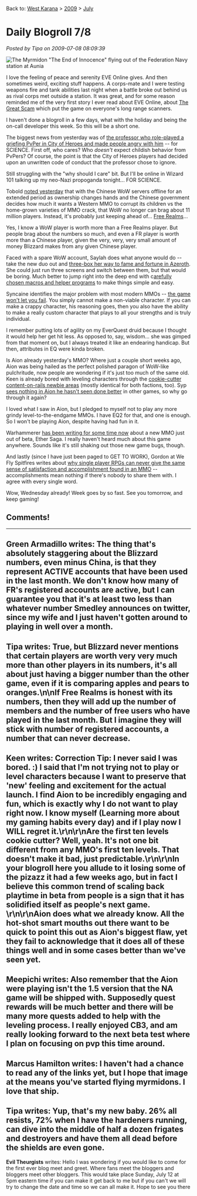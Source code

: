 Back to: [West Karana](/posts/westkarana.md) > [2009](/posts/2009/westkarana.md) > [July](./westkarana.md)
# Daily Blogroll 7/8

*Posted by Tipa on 2009-07-08 08:09:39*

![The Myrmidon "The End of Innocence" flying out of the Federation Navy station at Aunia](../../../uploads/2009/07/ExeFile-2009-07-08-07-40-15-58.jpg "The Myrmidon \"The End of Innocence\" flying out of the Federation Navy station at Aunia")

I love the feeling of peace and serenity EVE Online gives. And then sometimes weird, exciting stuff happens. A corps-mate and I were testing weapons fire and tank abilities last night when a battle broke out behind us as rival corps met outside a station. It was great, and for some reason reminded me of the very first story I ever read about EVE Online, about [The Great Scam](http://www.wirm.net/nightfreeze/part1.html) which put the game on everyone's long range scanners.

I haven't done a blogroll in a few days, what with the holiday and being the on-call developer this week. So this will be a short one.

The biggest news from yesterday was of [the professor who role-played a griefing PvPer in City of Heroes and made people angry with him](http://www.cedarstreet.net/2009/07/battle-of-perception.html) -- for SCIENCE. First off, who cares? Who *doesn't* expect childish behavior from PvPers? Of course, the point is that the City of Heroes players had decided upon an unwritten code of conduct that the professor chose to ignore.

Still struggling with the "why should I care" bit. But I'll be online in Wizard 101 talking up my neo-Nazi propoganda tonight... FOR SCIENCE.

Tobold [noted yesterday](http://tobolds.blogspot.com/2009/07/wow-subscriptions-down-to-5-million.html) that with the Chinese WoW servers offline for an extended period as ownership changes hands and the Chinese government decides how much it wants a Western MMO to corrupt its children vs the home-grown varieties of MMO crack, that WoW no longer can brag about 11 million players. Instead, it's probably just keeping ahead of... [Free Realms](http://www.zam.com/story.html?story=18671)...

Yes, I know a WoW player is worth more than a Free Realms player. But people brag about the numbers so much, and even a FR player is worth more than a Chinese player, given the very, very, very small amount of money Blizzard makes from any given Chinese player.

Faced with a spare WoW account, Saylah does what anyone would do -- take the new duo out and [three-box her way to fame and fortune in Azeroth](http://notadiary.typepad.com/mysticworlds/2009/07/what-do-you-do-when-youre-re-subscribed-to-wow-to-help-a-cousin-who-also-subscribed-but-hands-you-her-account-and-bails.html). She could just run three screens and switch between them, but that would be boring. Much better to jump right into the deep end with c[arefully chosen macros and helper programs](http://notadiary.typepad.com/mysticworlds/2009/07/more-nitsngrits-of-multiboxing-wow.html) to make things simple and easy.

Syncaine identifies the major problem with most modern MMOs -- [the game won't let you fail](http://syncaine.wordpress.com/2009/07/07/bring-back-the-gimps/). You simply cannot make a non-viable character. If you can make a crappy character, his reasoning goes, then you also have the ability to make a really custom character that plays to all your strengths and is truly individual.

I remember putting lots of agility on my EverQuest druid because I thought it would help her get hit less. As opposed to, say, wisdom... she was gimped from that moment on, but I always treated it like an endearing handicap. But then, attributes in EQ were kinda broken.

Is Aion already yesterday's MMO? Where just a couple short weeks ago, Aion was being hailed as the perfect polished paragon of WoW-like pulchritude, now people are wondering if it's just too much of the same old. Keen is already bored with leveling characters through the [cookie-cutter content-on-rails newbie areas](http://www.keenandgraev.com/?p=2691) (mostly identical for both factions, too). Syp [sees nothing in Aion he hasn't seen done better](http://biobreak.wordpress.com/2009/07/07/aion-aint-for-me/) in other games, so why go through it again? 

I loved what I saw in Aion, but I pledged to myself not to play any more grindy level-to-the-endgame MMOs. I have EQ2 for that, and one is enough. So I won't be playing Aion, despite having had fun in it.

Warhammerer [has been writing for some time now](http://exploringwar.wordpress.com/2009/07/07/ether-saga-live-and-after-the-update/) about a new MMO just out of beta, Ether Saga. I really haven't heard much about this game anywhere. Sounds like it's still shaking out those new game bugs, though.

And lastly (since I have just been paged to GET TO WORK), Gordon at We Fly Spitfires writes about [why single player RPGs can never give the same sense of satisfaction and accomplishment found in an MMO](http://blog.weflyspitfires.com/2009/07/06/mmorpgs-acknowledging-our-existence/) -- accomplishments mean nothing if there's nobody to share them with. I agree with every single word.

Wow, Wednesday already! Week goes by so fast. See you tomorrow, and keep gaming!

## Comments!
---
**Green Armadillo** writes: The thing that's absolutely staggering about the Blizzard numbers, even minus China, is that they represent ACTIVE accounts that have been used in the last month.  We don't know how many of FR's registered accounts are active, but I can guarantee you that it's at least two less than whatever number Smedley announces on twitter, since my wife and I just haven't gotten around to playing in well over a month.
---
**Tipa** writes: True, but Blizzard never mentions that certain players are worth very very much more than other players in its numbers, it's    all about just having a bigger number than the other game, even if it is comparing apples and pears to oranges.\n\nIf Free Realms is honest with its numbers, then they will add up the number of members and the number of free users who have played in the last month. But I imagine they will stick with number of registered accounts, a number that can never decrease.
---
**Keen** writes: Correction Tip: I never said I was bored. :)  I said that I'm not trying not to play or level characters because I want to preserve that 'new' feeling and excitement for the actual launch.  I find Aion to be incredibly engaging and fun, which is exactly why I do not want to play right now.  I know myself (Learning more about my gaming habits every day) and if I play now I WILL regret it.\r\n\r\nAre the first ten levels cookie cutter?  Well, yeah.  It's not one bit different from any MMO's first ten levels.  That doesn't make it bad, just predictable.\r\n\r\nIn your blogroll here you allude to it losing some of the pizazz it had a few weeks ago, but in fact I believe this common trend of scaling back playtime in beta from people is a sign that it has solidified itself as people's next game.  \r\n\r\nAion does what we already know.  All the hot-shot smart mouths out there want to be quick to point this out as Aion's biggest flaw, yet they fail to acknowledge that it does all of these things well and in some cases better than we've seen yet.
---
**Meepichi** writes: Also remember that the Aion were playing isn't the 1.5 version that the NA game will be shipped with.  Supposedly quest rewards will be much better and there will be many more quests added to help with the leveling process.  I really enjoyed CB3, and am really looking forward to the next beta test where I plan on focusing on pvp this time around.
---
**Marcus Hamilton** writes: I haven't had a chance to read any of the links yet, but I hope that image at the means you've started flying myrmidons.  I love that ship.
---
**Tipa** writes: Yup, that's my new baby. 26% all resists, 72% when I have the hardeners running, can dive into the middle of half a dozen frigates and destroyers and have them all dead before the shields are even gone.
---
**Evil Theurgists** writes: Hello I was wondering if you would like to come for the first ever blog meet and greet. Where fans meet the bloggers and bloggers meet other bloggers. This would take place Sunday, July 12 at 5pm eastern time if you can make it get back to me but if you can't we will try to change the date and time so we can all make it. Hope to see you there
